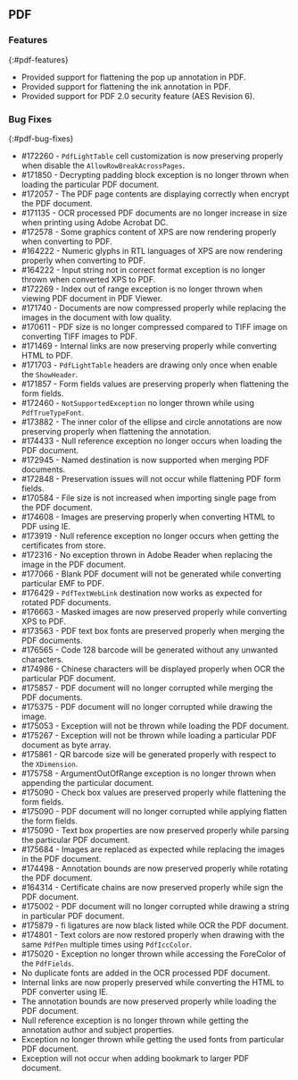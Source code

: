 ## PDF

### Features
{:#pdf-features}

* Provided support for flattening the pop up annotation in PDF.
* Provided support for flattening the ink annotation in PDF.
* Provided support for PDF 2.0 security feature (AES Revision 6).

### Bug Fixes
{:#pdf-bug-fixes} 

* \#172260 - `PdfLightTable` cell customization is now preserving properly when disable the `AllowRowBreakAcrossPages`.
* \#171850 - Decrypting padding block exception is no longer thrown when loading the particular PDF document.
* \#172057 - The PDF page contents are displaying correctly when encrypt the PDF document.
* \#171135 - OCR processed PDF documents are no longer increase in size when printing using Adobe Acrobat DC.
* \#172578 - Some graphics content of XPS are now rendering properly when converting to PDF.
* \#164222 - Numeric glyphs in RTL languages of XPS are now rendering properly when converting to PDF.
* \#164222 - Input string not in correct format exception is no longer thrown when converted XPS to PDF.
* \#172269 - Index out of range exception is no longer thrown when viewing PDF document in PDF Viewer.
* \#171740 - Documents are now compressed properly while replacing the images in the document with low quality.
* \#170611 - PDF size is no longer compressed compared to TIFF image on converting TIFF images to PDF.
* \#171469 - Internal links are now preserving properly while converting HTML to PDF.
* \#171703 - `PdfLightTable` headers are drawing only once when enable the `ShowHeader`.
* \#171857 - Form fields values are preserving properly when flattening the form fields.
* \#172460 - `NotSupportedException` no longer thrown while using `PdfTrueTypeFont`.
* \#173882 - The inner color of the ellipse and circle annotations are now preserving properly when flattening the annotation.
* \#174433 - Null reference exception no longer occurs when loading the PDF document.
* \#172945 - Named destination is now supported when merging PDF documents.
* \#172848 - Preservation issues will not occur while flattening PDF form fields.
* \#170584 - File size is not increased when importing single page from the PDF document.
* \#174608 - Images are preserving properly when converting HTML to PDF using IE.
* \#173919 - Null reference exception no longer occurs when getting the certificates from store.
* \#172316 - No exception thrown in Adobe Reader when replacing the image in the PDF document.
* \#177066 - Blank PDF document will not be generated while converting particular EMF to PDF.
* \#176429 - `PdfTextWebLink` destination now works as expected for rotated PDF documents.
* \#176663 - Masked images are now preserved properly while converting XPS to PDF.
* \#173563 - PDF text box fonts are preserved properly when merging the PDF documents.
* \#176565 - Code 128 barcode will be generated without any unwanted characters.
* \#174986 - Chinese characters will be displayed properly when OCR the particular PDF document.
* \#175857 - PDF document will no longer corrupted while merging the PDF documents.
* \#175375 - PDF document will no longer corrupted while drawing the image.
* \#175053 - Exception will not be thrown while loading the PDF document.
* \#175267 - Exception will not be thrown while loading a particular PDF document as byte array.
* \#175861 - QR barcode size will be generated properly with respect to the `XDimension`.
* \#175758 - ArgumentOutOfRange exception is no longer thrown when appending the particular document.
* \#175090 - Check box values are preserved properly while flattening the form fields.
* \#175090 - PDF document will no longer corrupted while applying flatten the form fields.
* \#175090 - Text box properties are now preserved properly while parsing the particular PDF document.
* \#175684 - Images are replaced as expected while replacing the images in the PDF document.
* \#174498 - Annotation bounds are now preserved properly while rotating the PDF document.
* \#164314 - Certificate chains are now preserved properly while sign the PDF document.
* \#175002 - PDF document will no longer corrupted while drawing a string in particular PDF document.
* \#175879 - fi ligatures are now black listed while OCR the PDF document.
* \#174801 - Text colors are now restored properly when drawing with the same `PdfPen` multiple times using `PdfIccColor`.
* \#175020 - Exception no longer thrown while accessing the ForeColor of the `PdfFields`.
* No duplicate fonts are added in the OCR processed PDF document.
* Internal links are now properly preserved while converting the HTML to PDF converter using IE.
* The annotation bounds are now preserved properly while loading the PDF document.
* Null reference exception is no longer thrown while getting the annotation author and subject properties.
* Exception no longer thrown while getting the used fonts from particular PDF document.
* Exception will not occur when adding bookmark to larger PDF document.
